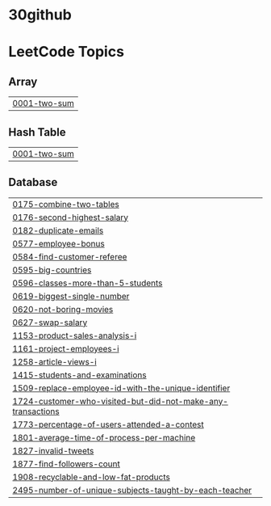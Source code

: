 # 30github
<!---LeetCode Topics Start-->
# LeetCode Topics
## Array
|  |
| ------- |
| [0001-two-sum](https://github.com/aalli-innaa/30github/tree/master/0001-two-sum) |
## Hash Table
|  |
| ------- |
| [0001-two-sum](https://github.com/aalli-innaa/30github/tree/master/0001-two-sum) |
## Database
|  |
| ------- |
| [0175-combine-two-tables](https://github.com/aalli-innaa/30github/tree/master/0175-combine-two-tables) |
| [0176-second-highest-salary](https://github.com/aalli-innaa/30github/tree/master/0176-second-highest-salary) |
| [0182-duplicate-emails](https://github.com/aalli-innaa/30github/tree/master/0182-duplicate-emails) |
| [0577-employee-bonus](https://github.com/aalli-innaa/30github/tree/master/0577-employee-bonus) |
| [0584-find-customer-referee](https://github.com/aalli-innaa/30github/tree/master/0584-find-customer-referee) |
| [0595-big-countries](https://github.com/aalli-innaa/30github/tree/master/0595-big-countries) |
| [0596-classes-more-than-5-students](https://github.com/aalli-innaa/30github/tree/master/0596-classes-more-than-5-students) |
| [0619-biggest-single-number](https://github.com/aalli-innaa/30github/tree/master/0619-biggest-single-number) |
| [0620-not-boring-movies](https://github.com/aalli-innaa/30github/tree/master/0620-not-boring-movies) |
| [0627-swap-salary](https://github.com/aalli-innaa/30github/tree/master/0627-swap-salary) |
| [1153-product-sales-analysis-i](https://github.com/aalli-innaa/30github/tree/master/1153-product-sales-analysis-i) |
| [1161-project-employees-i](https://github.com/aalli-innaa/30github/tree/master/1161-project-employees-i) |
| [1258-article-views-i](https://github.com/aalli-innaa/30github/tree/master/1258-article-views-i) |
| [1415-students-and-examinations](https://github.com/aalli-innaa/30github/tree/master/1415-students-and-examinations) |
| [1509-replace-employee-id-with-the-unique-identifier](https://github.com/aalli-innaa/30github/tree/master/1509-replace-employee-id-with-the-unique-identifier) |
| [1724-customer-who-visited-but-did-not-make-any-transactions](https://github.com/aalli-innaa/30github/tree/master/1724-customer-who-visited-but-did-not-make-any-transactions) |
| [1773-percentage-of-users-attended-a-contest](https://github.com/aalli-innaa/30github/tree/master/1773-percentage-of-users-attended-a-contest) |
| [1801-average-time-of-process-per-machine](https://github.com/aalli-innaa/30github/tree/master/1801-average-time-of-process-per-machine) |
| [1827-invalid-tweets](https://github.com/aalli-innaa/30github/tree/master/1827-invalid-tweets) |
| [1877-find-followers-count](https://github.com/aalli-innaa/30github/tree/master/1877-find-followers-count) |
| [1908-recyclable-and-low-fat-products](https://github.com/aalli-innaa/30github/tree/master/1908-recyclable-and-low-fat-products) |
| [2495-number-of-unique-subjects-taught-by-each-teacher](https://github.com/aalli-innaa/30github/tree/master/2495-number-of-unique-subjects-taught-by-each-teacher) |
<!---LeetCode Topics End-->